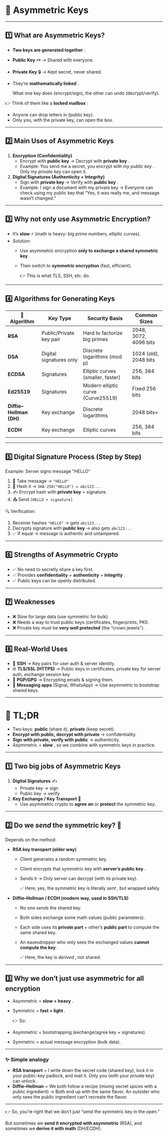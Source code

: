 # 🔐 Asymmetric Keys

---

## 1️⃣ What are Asymmetric Keys?

* **Two keys are generated together** :
* **Public Key** 🗝️ → Shared with everyone.
* **Private Key** 🔒 → Kept secret, never shared.
* They’re  **mathematically linked** :

  What one key does (encrypt/sign), the other can undo (decrypt/verify).

👉 Think of them like a  **locked mailbox** :

* Anyone can drop letters in (public key).
* Only you, with the private key, can open the box.

---

## 2️⃣ Main Uses of Asymmetric Keys

1. **Encryption (Confidentiality)**
   * Encrypt with **public key** → Decrypt with  **private key** .
   * Example: You send me a secret, you encrypt with  *my public key* . Only *my private key* can open it.
2. **Digital Signatures (Authenticity + Integrity)**
   * Sign with **private key** → Verify with  **public key** .
   * Example: I sign a document with my private key → Everyone can check using my public key that “Yes, it was really me, and message wasn’t changed.”

---

## 3️⃣ Why not only use Asymmetric Encryption?

* It’s **slow** ⚡ (math is heavy: big prime numbers, elliptic curves).
* Solution:
  * Use asymmetric encryption  **only to exchange a shared symmetric key** .
  * Then switch to **symmetric encryption** (fast, efficient).

    👉 This is what TLS, SSH, etc. do.

---

## 4️⃣ Algorithms for Generating Keys

| 🔑 Algorithm                   | Key Type                | Security Basis                     | Common Sizes          |
| ------------------------------ | ----------------------- | ---------------------------------- | --------------------- |
| **RSA**                  | Public/Private key pair | Hard to factorize big primes       | 2048, 3072, 4096 bits |
| **DSA**                  | Digital signatures only | Discrete logarithms (mod p)        | 1024 (old), 2048 bits |
| **ECDSA**                | Signatures              | Elliptic curves (smaller, faster)  | 256, 384 bits         |
| **Ed25519**              | Signatures              | Modern elliptic curve (Curve25519) | Fixed 256 bits        |
| **Diffie–Hellman (DH)** | Key exchange            | Discrete logarithms                | 2048 bits+            |
| **ECDH**                 | Key exchange            | Elliptic curves                    | 256, 384 bits         |

---

## 5️⃣ Digital Signature Process (Step by Step)

Example: Server signs message "HELLO"

1. 📄 Take message → `"HELLO"`
2. 🧮 Hash it → `SHA-256("HELLO") = abc123...`
3. ✍️ Encrypt hash with **private key** = signature.
4. 📤 Send `[HELLO + signature]`

🔍 Verification:

1. Receiver hashes `"HELLO"` → gets `abc123...`
2. Decrypts signature with **public key** → also gets `abc123...`
3. ✅ If equal → message is authentic and untampered.

---

## 6️⃣ Strengths of Asymmetric Crypto

* ✅ No need to secretly share a key first.
* ✅ Provides **confidentiality** + **authenticity** +  **integrity** .
* ✅ Public keys can be openly distributed.

---

## 7️⃣ Weaknesses

* ❌ Slow for large data (use symmetric for bulk).
* ❌ Needs a way to trust public keys (certificates, fingerprints, PKI).
* ❌ Private key must be **very well protected** (the “crown jewels”).

---

## 8️⃣ Real-World Uses

* 🔐 **SSH** → Key pairs for user auth & server identity.
* 🌐 **TLS/SSL (HTTPS)** → Public keys in certificates, private key for server auth, exchange session key.
* 📧 **PGP/GPG** → Encrypting emails & signing them.
* 📱 **Messaging apps** (Signal, WhatsApp) → Use asymmetric to bootstrap shared keys.

---

# 🎯 TL;DR

* Two keys: **public** (share it), **private** (keep secret).
* **Encrypt with public, decrypt with private** → confidentiality.
* **Sign with private, verify with public** → authenticity.
* Asymmetric =  **slow** , so we combine with symmetric keys in practice.

---


## 1️⃣ Two big jobs of Asymmetric Keys

1. **Digital Signatures** ✍️
   * Private key → sign
   * Public key → verify
2. **Key Exchange / Key Transport** 🔑
   * Use asymmetric crypto to **agree on** or **protect** the symmetric key.

---

## 2️⃣ Do we *send* the symmetric key? 🤔

Depends on the method:

* **RSA key transport (older way)**
  * Client generates a random symmetric key.
  * Client encrypts that symmetric key with  **server’s public key** .
  * Sends it → Only server can decrypt (with its private key).

    ✅ Here, yes, the symmetric key is literally  *sent* , but wrapped safely.
* **Diffie–Hellman / ECDH (modern way, used in SSH/TLS)**
  * No one *sends* the shared key.
  * Both sides exchange some math values (public parameters).
  * Each side uses its **private part** + other’s **public part** to compute the same shared key.
  * An eavesdropper who only sees the exchanged values  **cannot compute the key** .

    ✅ Here, the key is  *derived* , not shared.

---

## 3️⃣ Why we don’t just use asymmetric for all encryption

* Asymmetric =  **slow + heavy** .
* Symmetric =  **fast + light** .

  👉 So:
* Asymmetric = bootstrapping (exchange/agree key + signatures).
* Symmetric = actual message encryption (bulk data).

---

### ✨ Simple analogy

* **RSA transport** = I write down the secret code (shared key), lock it in your public-key padlock, and mail it. Only you (with your private key) can unlock.
* **Diffie–Hellman** = We both follow a recipe (mixing secret spices with a public ingredient) → Both end up with the same flavor. An outsider who only sees the public ingredient can’t recreate the flavor.

---

👉 So, you’re right that we don’t just “send the symmetric key in the open.”

But sometimes we **send it encrypted with asymmetric** (RSA), and sometimes we **derive it with math** (DH/ECDH).
